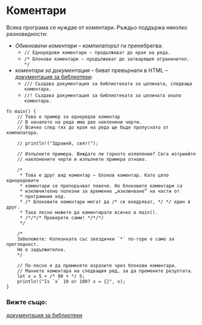 # Коментари

Всяка програма се нуждае от коментари. Ръждьо поддържа няколко разновидности:

* *Обикновени коментари* – компилаторът ги пренебрегва:
  * `// Едноредови коментари – продължават до края на реда.`
  * `/* Блокови коментари – продължават до затварящия ограничител. */`
* *коментари за документация* – биват превърнати в HTML –
[документация за библиотеки][docs]:
  * `/// Създава документация за библиотеката за целината, следваща коментара.`
  * `//! Създава документация за библиотеката за целината около коментара.`

```rust,editable
fn main() {
    // Това е пример за едноредов коментар
    // В началото на реда има две наклонени черти.
    // Всичко след тях до края на реда ще бъде пропуснато от компилатора.

    // println!("Здравей, свят!");

    // Изпълнете примера. Виждате ли горното изявление? Сега изтриийте
    // наклонените черти и изпълнете примера отново.

    /*
     * Това е друг вид коментар – блоков коментар. Като цяло едноредовите
     * коментари се препоръчват повече. Но блоковите коментари са 
     * изключително полезни за временно „изключване” на части от
     * програмния код.
     * /* Блоковите коментари могат да /* се внедряват, */ */ един в друг.
     * Така лесно можете да коментирате всичко в main().
     * /*/*/* Проверете сами! */*/*/
     */

    /*
    Забележете: Колконката със звездички `*` по-горе е само за прегледност.
    Не е задължителна.
    */

    // По-лесно е да променяте изразите чрез блокови коментари. 
    // Махнете коментара на следващия ред, за да промените резултата.
    let x = 5 + /* 90 + */ 5;
    println!("Is `x` 10 or 100? x = {}", x);
}
```

### Вижте също:

[документация за библиотеки][docs]

[docs]: ../meta/doc.md
